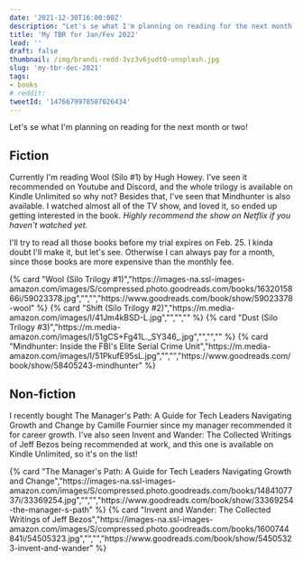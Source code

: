 ```yaml
---
date: '2021-12-30T16:00:00Z'
description: "Let's se what I'm planning on reading for the next month or two!"
title: 'My TBR for Jan/Fev 2022'
lead: ''
draft: false
thumbnail: /img/brandi-redd-3vz3v6judt0-unsplash.jpg
slug: 'my-tbr-dec-2021'
tags:
- books
# reddit: 
tweetId: '1476679978507026434'
---
```


Let's se what I'm planning on reading for the next month or two!

## Fiction

Currently I'm reading Wool (Silo #1) by Hugh Howey. I've seen it recommended on Youtube and Discord, and the whole trilogy is available on Kindle Unlimited so why not? Besides that, I've seen that Mindhunter is also available. I watched almost all of the TV show, and loved it, so ended up getting interested in the book. _Highly recommend the show on Netflix if you haven't watched yet._

I'll try to read all those books before my trial expires on Feb. 25. I kinda doubt I'll make it, but let's see. Otherwise I can always pay for a month, since those books are more expensive than the monthly fee.

<div class="cards">
{% card "Wool (Silo Trilogy #1)","https://images-na.ssl-images-amazon.com/images/S/compressed.photo.goodreads.com/books/1632015866i/59023378.jpg","","","https://www.goodreads.com/book/show/59023378-wool" %}
{% card "Shift (Silo Trilogy #2)","https://m.media-amazon.com/images/I/41Jm4kBSD-L.jpg","","","" %}
{% card "Dust (Silo Trilogy #3)","https://m.media-amazon.com/images/I/51gCS+Fg41L._SY346_.jpg","","","" %}
{% card "Mindhunter: Inside the FBI's Elite Serial Crime Unit","https://m.media-amazon.com/images/I/51PkufE95sL.jpg","","","https://www.goodreads.com/book/show/58405243-mindhunter" %}
</div>

## Non-fiction

I recently bought The Manager's Path: A Guide for Tech Leaders Navigating Growth and Change by Camille Fournier since my manager recommended it for career growth. I've also seen Invent and Wander: The Collected Writings of Jeff Bezos being recommended at work, and this one is available on Kindle Unlimited, so it's on the list!

<div class="cards">
{% card "The Manager's Path: A Guide for Tech Leaders Navigating Growth and Change","https://images-na.ssl-images-amazon.com/images/S/compressed.photo.goodreads.com/books/1484107737i/33369254.jpg","","","https://www.goodreads.com/book/show/33369254-the-manager-s-path" %}
{% card "Invent and Wander: The Collected Writings of Jeff Bezos","https://images-na.ssl-images-amazon.com/images/S/compressed.photo.goodreads.com/books/1600744841i/54505323.jpg","","","https://www.goodreads.com/book/show/54505323-invent-and-wander" %}
</div>